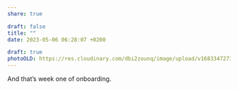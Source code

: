 ```yaml
---
share: true

draft: false
title: ""
date: 2023-05-06 06:28:07 +0200

draft: true
photoOLD: https://res.cloudinary.com/dbi2zounq/image/upload/v1683347273/cs3wgvmv6cq70xahsywm.jpg
---
```


And that’s week one of onboarding.
